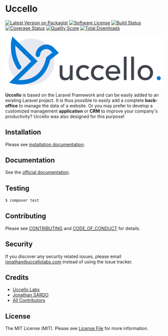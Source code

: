 # Uccello

[![Latest Version on Packagist][ico-version]][link-packagist]
[![Software License][ico-license]](LICENSE.md)
[![Build Status][ico-travis]][link-travis]
[![Coverage Status][ico-scrutinizer]][link-scrutinizer]
[![Quality Score][ico-code-quality]][link-code-quality]
[![Total Downloads][ico-downloads]][link-downloads]

![Uccello](./public/images/logo-uccello.png)

**Uccello** is based on the Laravel Framework and can be easily added to an existing Laravel project. It is thus possible to easily add a complete **back-office** to manage the data of a website. Or you may prefer to develop a customized management **application** or **CRM** to improve your company's productivity? Uccello was also designed for this purpose!

## Installation

Please see [installation documentation](https://uccello.gitbook.io/doc/installation/getting-started).

## Documentation
See the [official documentation](https://uccello.gitbook.io).

## Testing

``` bash
$ composer test
```

<!-- ## Change log

Please see [CHANGELOG](CHANGELOG.md) for more information on what has changed recently. -->

## Contributing

Please see [CONTRIBUTING](CONTRIBUTING.md) and [CODE_OF_CONDUCT](CODE_OF_CONDUCT.md) for details.

## Security

If you discover any security related issues, please email jonathan@uccellolabs.com instead of using the issue tracker.

## Credits

- [Uccello Labs][link-organization]
- [Jonathan SARDO][link-author]
- [All Contributors][link-contributors]

## License

The MIT License (MIT). Please see [License File](LICENSE.md) for more information.

[ico-version]: https://img.shields.io/packagist/v/uccello/uccello.svg?style=flat-square
[ico-license]: https://img.shields.io/badge/license-MIT-brightgreen.svg?style=flat-square
[ico-travis]: https://img.shields.io/travis/uccellolabs/uccello/master.svg?style=flat-square
[ico-scrutinizer]: https://img.shields.io/scrutinizer/coverage/g/uccellolabs/uccello.svg?style=flat-square
[ico-code-quality]: https://img.shields.io/scrutinizer/g/uccellolabs/uccello.svg?style=flat-square
[ico-downloads]: https://img.shields.io/packagist/dt/uccello/uccello.svg?style=flat-square

[link-packagist]: https://packagist.org/packages/uccello/uccello
[link-travis]: https://travis-ci.org/uccellolabs/uccello
[link-scrutinizer]: https://scrutinizer-ci.com/g/uccellolabs/uccello/code-structure
[link-code-quality]: https://scrutinizer-ci.com/g/uccellolabs/uccello
[link-downloads]: https://packagist.org/packages/uccello/uccello
[link-organization]: https://github.com/uccellolabs
[link-author]: https://github.com/sardoj
[link-contributors]: ../../contributors
